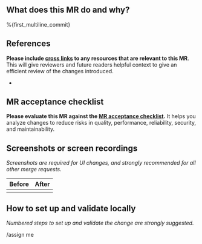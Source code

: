 ## What does this MR do and why?

<!--
Describe in detail what your merge request does and why.

Please keep this description updated with any discussion that takes place so
that reviewers can understand your intent. Keeping the description updated is
especially important if they didn't participate in the discussion.
-->

%{first_multiline_commit}

## References

**Please include [cross links](https://handbook.gitlab.com/handbook/communication/#start-with-a-merge-request:~:text=Cross%20link%20issues,alternate%20if%20duplicate.) to any resources that are relevant to this MR**.
This will give reviewers and future readers helpful context to give an efficient review of the changes introduced.

- 

## MR acceptance checklist

**Please evaluate this MR against the [MR acceptance checklist](https://docs.gitlab.com/development/code_review/#acceptance-checklist).**
It helps you analyze changes to reduce risks in quality, performance, reliability, security, and maintainability.

## Screenshots or screen recordings

_Screenshots are required for UI changes, and strongly recommended for all other merge requests._

<!--
Please include any relevant screenshots or screen recordings that will assist
reviewers and future readers. If you need help visually verifying the change,
please leave a comment and ping a GitLab reviewer, maintainer, or MR coach.
-->

| Before | After  |
| ------ | ------ |
|        |        |

<!--
OPTIONAL:
Use this table when providing screenshots at relevant viewport sizes.
Delete table rows that are not relevant to your changes.

| Viewport size   | Before     | After      |
| ----------------| ---------- | ---------- |
| `xs` (<576px)   |            |            |
| `sm` (>=576px)  |            |            |
| `md` (>=768px)  |            |            |
| `lg` (>=992px)  |            |            |
| `xl` (>=1200px) |            |            |
-->

## How to set up and validate locally

_Numbered steps to set up and validate the change are strongly suggested._

<!--
Example below:

1. In rails console enable the experiment fully
   ```ruby
   Feature.enable(:member_areas_of_focus)
   ```
1. Visit any group or project member pages such as `http://127.0.0.1:3000/groups/flightjs/-/group_members`
1. Click the `invite members` button.
-->

<!-- template sourced from https://gitlab.com/gitlab-org/gitlab/-/blob/master/.gitlab/merge_request_templates/Default.md -->

/assign me
